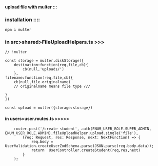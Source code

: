 #### upload file with multer :::


### installation ::::

`npm i multer`


### in src>shared>FileUploadHelpers.ts >>>

        
    // !multer 

    const storage = multer.diskStorage({
        destination:function(req,file,cb){
            cb(null,'uploads/')
        },
    filename:function(req,file,cb){
        cb(null,file.originalname) 
        // originalname means file type ///

    }
    })

    const upload = multer({storage:storage})



#### in users>user.routes.ts >>>>>

        router.post('/create-student', auth(ENUM_USER_ROLE.SUPER_ADMIN, ENUM_USER_ROLE.ADMIN),fileUploadHelper.upload.single('file'),
            (req: Request, res: Response, next: NextFunction) => {
                req.body = UserValidation.createUserZodSchema.parse(JSON.parse(req.body.data));
                return  UserController.createStudent(req,res,next)
            }
        );


